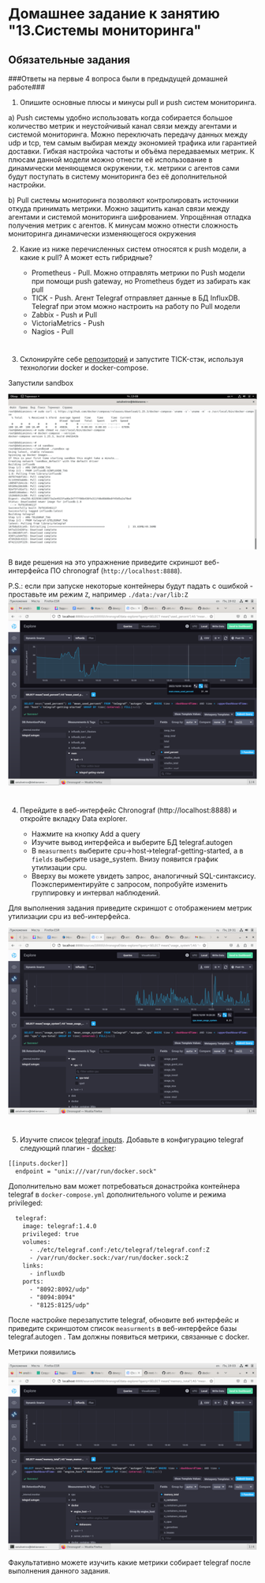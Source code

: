# Домашнее задание к занятию "13.Системы мониторинга"

## Обязательные задания


###Ответы на первые 4 вопроса были в предыдущей домашней работе###


1. Опишите основные плюсы и минусы pull и push систем мониторинга.


a) Push системы удобно использовать когда собирается большое количество метрик и неустойчивый канал связи между
   агентами и системой мониторинга. Можно переключать передачу данных между udp и tcp, тем самым выбирая между экономией
   трафика или гарантией доставки. Гибкая настройка частоты и объёма передаваемых метрик. К плюсам данной модели можно
   отнести её использование в динамически меняющемся окружении, т.к. метрики с агентов сами будут поступать в систему
   мониторинга без её дополнительной настройки.

   
b) Pull системы мониторинга позволяют контролировать источники откуда принимать метрики. Можно защитить канал связи
   между агентами и системой мониторинга шифрованием. Упрощённая отладка получения метрик с агентов. К минусам можно отнести 
   сложность мониторинга динамически изменяющегося окружения



    

2. Какие из ниже перечисленных систем относятся к push модели, а какие к pull? А может есть гибридные?

    - Prometheus - Pull. Можно отправлять метрики по Push модели при помощи push gateway, но Prometheus будет из забирать как pull
   - TICK - Push. Агент Telegraf отправляет данные в БД InfluxDB. Telegraf при этом можно настроить на работу по Pull модели
   - Zabbix - Push и Pull
   - VictoriaMetrics - Push
   - Nagios - Pull
#
3. Склонируйте себе [репозиторий](https://github.com/influxdata/sandbox/tree/master) и запустите TICK-стэк, 
используя технологии docker и docker-compose.

Запустили sandbox


![Sandbox](https://github.com/zatulik2606/Netology-devops/blob/screenshorts/sandboxup.png)

В виде решения на это упражнение приведите скриншот веб-интерфейса ПО chronograf (`http://localhost:8888`). 

P.S.: если при запуске некоторые контейнеры будут падать с ошибкой - проставьте им режим `Z`, например
`./data:/var/lib:Z`
![Chronograf](https://github.com/zatulik2606/Netology-devops/blob/screenshorts/telegraphmonitor.png)

#
4. Перейдите в веб-интерфейс Chronograf (http://localhost:8888) и откройте вкладку Data explorer.
        
    - Нажмите на кнопку Add a query
    - Изучите вывод интерфейса и выберите БД telegraf.autogen
    - В `measurments` выберите cpu->host->telegraf-getting-started, а в `fields` выберите usage_system. Внизу появится график утилизации cpu.
    - Вверху вы можете увидеть запрос, аналогичный SQL-синтаксису. Поэкспериментируйте с запросом, попробуйте изменить группировку и интервал наблюдений.

Для выполнения задания приведите скриншот с отображением метрик утилизации cpu из веб-интерфейса.

![Chronograf](https://github.com/zatulik2606/Netology-devops/blob/screenshorts/cputelegraph.png)
#
5. Изучите список [telegraf inputs](https://github.com/influxdata/telegraf/tree/master/plugins/inputs). 
Добавьте в конфигурацию telegraf следующий плагин - [docker](https://github.com/influxdata/telegraf/tree/master/plugins/inputs/docker):
```
[[inputs.docker]]
  endpoint = "unix:///var/run/docker.sock"
```

Дополнительно вам может потребоваться донастройка контейнера telegraf в `docker-compose.yml` дополнительного volume и 
режима privileged:
```
  telegraf:
    image: telegraf:1.4.0
    privileged: true
    volumes:
      - ./etc/telegraf.conf:/etc/telegraf/telegraf.conf:Z
      - /var/run/docker.sock:/var/run/docker.sock:Z
    links:
      - influxdb
    ports:
      - "8092:8092/udp"
      - "8094:8094"
      - "8125:8125/udp"
```

После настройке перезапустите telegraf, обновите веб интерфейс и приведите скриншотом список `measurments` в 
веб-интерфейсе базы telegraf.autogen . Там должны появиться метрики, связанные с docker.

Метрики появились

![Chronograf](https://github.com/zatulik2606/Netology-devops/blob/screenshorts/dockermonitor.png)

Факультативно можете изучить какие метрики собирает telegraf после выполнения данного задания.

